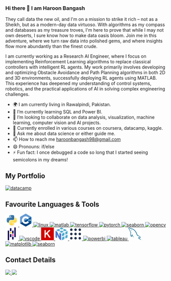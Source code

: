 ### **Hi there 👋 I am Haroon Bangash**



They call data the new oil, and I'm on a mission to strike it rich – not as a Sheikh, but as a modern-day data virtuoso. With algorithms as my compass and databases as my treasure troves, I'm here to prove that while I may not own deserts, I sure know how to make data oasis bloom. Join me in this adventure, where we turn raw data into polished gems, and where insights flow more abundantly than the finest crude.


I am currently working as a Research AI Engineer, where I focus on implementing Reinforcement Learning algorithms to replace classical controllers with intelligent RL agents. My work primarily involves developing and optimizing Obstacle Avoidance and Path Planning algorithms in both 2D and 3D environments, successfully deploying RL agents using MATLAB. This experience has deepened my understanding of control systems, robotics, and the practical applications of AI in solving complex engineering challenges.

  
- 🌍 I am currently living in Rawalpindi, Pakistan.
- 🧠 I’m currently learning SQL and Power BI.
- 🤝 I’m looking to collaborate on data analysis, visualization, machine learning, computer vision and AI projects.
- 🤔 Currently enrolled in various courses on coursera, datacamp, kaggle. 
- 💬 Ask me about data science or either guide me.
- 📫 How to reach me haroonbangash98@gmail.com
- 😄 Pronouns: if/else
- ⚡ Fun fact:  I once debugged a code so long that I started seeing semicolons in my dreams! 


## My Portfolio
<!-- DataCamp -->
<a href="https://www.datacamp.com/portfolio/haroonbangash98" target="_blank" rel="noreferrer"> 
  <img src="https://cdn.brandfetch.io/idou89mSUh/w/400/h/400/theme/dark/icon.jpeg?c=1bx1742731126814id64Mup7aczs_kaLjJ&t=1680282023371" alt="datacamp" width="40" height="40"/> 
</a>

## Favourite Languages & Tools
<p align="left">
  <a href="https://www.python.org" target="_blank" rel="noreferrer"> <img src="https://raw.githubusercontent.com/devicons/devicon/master/icons/python/python-original.svg" alt="python" width="40" height="40"/> </a>
  <a href="https://www.w3schools.com/cpp/" target="_blank" rel="noreferrer"> <img src="https://raw.githubusercontent.com/devicons/devicon/master/icons/cplusplus/cplusplus-original.svg" alt="cplusplus" width="40" height="40"/> </a>
  <a href="https://ubuntu.com/" target="_blank" rel="noreferrer"> <img src="https://upload.wikimedia.org/wikipedia/commons/9/9e/UbuntuCoF.svg" alt="linux" width="40" height="40"/> </a>
  <a href="https://www.mathworks.com/" target="_blank" rel="noreferrer"> <img src="https://upload.wikimedia.org/wikipedia/commons/2/21/Matlab_Logo.png" alt="matlab" width="37" height="37"/> </a>
  <a href="https://www.tensorflow.org" target="_blank" rel="noreferrer"> <img src="https://www.vectorlogo.zone/logos/tensorflow/tensorflow-icon.svg" alt="tensorflow" width="40" height="40"/> </a>
  <a href="https://pytorch.org/" target="_blank" rel="noreferrer"> <img src="https://www.vectorlogo.zone/logos/pytorch/pytorch-icon.svg" alt="pytorch" width="40" height="40"/> </a>
  <a href="https://seaborn.pydata.org/" target="_blank" rel="noreferrer"> <img src="https://seaborn.pydata.org/_images/logo-mark-lightbg.svg" alt="seaborn" width="40" height="40"/> </a>
  <a href="https://opencv.org/" target="_blank" rel="noreferrer"> <img src="https://www.vectorlogo.zone/logos/opencv/opencv-icon.svg" alt="opencv" width="40" height="40"/> </a>
  <a href="https://pandas.pydata.org/" target="_blank" rel="noreferrer"> <img src="https://raw.githubusercontent.com/devicons/devicon/2ae2a900d2f041da66e950e4d48052658d850630/icons/pandas/pandas-original.svg" alt="pandas" width="40" height="40"/> </a>
  <a href="https://code.visualstudio.com/" target="_blank" rel="noreferrer"> <img src="https://upload.wikimedia.org/wikipedia/commons/9/9a/Visual_Studio_Code_1.35_icon.svg" alt="vscode" width="37" height="37"/> </a>
  <!-- Keras -->
<a href="https://keras.io/" target="_blank" rel="noreferrer"> 
  <img src="https://raw.githubusercontent.com/devicons/devicon/master/icons/keras/keras-original.svg" alt="keras" width="40" height="40"/> 
</a>

<!-- NumPy -->
<a href="https://numpy.org/" target="_blank" rel="noreferrer"> 
  <img src="https://raw.githubusercontent.com/devicons/devicon/master/icons/numpy/numpy-original.svg" alt="numpy" width="40" height="40"/> 
</a>

<!-- ROS -->
<a href="https://www.ros.org/" target="_blank" rel="noreferrer"> 
  <img src="https://raw.githubusercontent.com/devicons/devicon/master/icons/ros/ros-original.svg" alt="ros" width="40" height="40"/> 
</a>

<!-- Power BI -->
<a href="https://powerbi.microsoft.com/" target="_blank" rel="noreferrer"> 
  <img src="https://upload.wikimedia.org/wikipedia/commons/c/cf/New_Power_BI_Logo.svg" alt="powerbi" width="40" height="40"/> 
</a>

<!-- Tableau -->
<a href="https://www.tableau.com/" target="_blank" rel="noreferrer"> 
  <img src="https://upload.wikimedia.org/wikipedia/commons/4/4b/Tableau_Logo.png" alt="tableau" width="120" height="40"/> 
</a>



<!-- MySQL -->
<a href="https://www.mysql.com/" target="_blank" rel="noreferrer"> 
  <img src="https://raw.githubusercontent.com/devicons/devicon/master/icons/mysql/mysql-original.svg" alt="mysql" width="40" height="40"/> 
</a>



<!-- Matplotlib -->
<a href="https://matplotlib.org/" target="_blank" rel="noreferrer"> 
  <img src="https://matplotlib.org/_static/images/logo2.svg" alt="matplotlib" width="100" height="40"/> 
</a>

<!-- Seaborn -->
<a href="https://seaborn.pydata.org/" target="_blank" rel="noreferrer"> 
  <img src="https://seaborn.pydata.org/_static/logo-wide-lightbg.svg" alt="seaborn" width="100" height="40"/> 
</a>

</p>

## Contact Details
<a href="mailto:haroonbangash98@gmail.com?Subject=Hello%20User"> <img src="https://img.shields.io/badge/Gmail-D14836?style=flat&logo=gmail&logoColor=white" height="25"/> [<img src="https://img.shields.io/badge/LinkedIn-0077B5?style=flat&logo=linkedin&logoColor=white" height="25"/>](https://www.linkedin.com/in/haroonbangash/)

<!---
muhd-umer/muhd-umer is a ✨ special ✨ repository because its `README.md` (this file) appears on your GitHub profile.
You can click the Preview link to take a look at your changes.
--->
